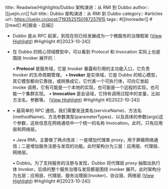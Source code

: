 title:: Readwise/Highlights/Dubbo 架构演进：从 RMI 到 Dubbo
author:: [[juejin.cn]]
full-title:: Dubbo 架构演进：从 RMI 到 Dubbo
category:: #articles
url:: https://juejin.cn/post/7193525150187257915
tags:: #[[inoreader]] #[[read]] #[[掘金 - 后端]]

- Dubbo 是从 RPC 起家，到现在则已经发展成为一个微服务的治理框架 ([View Highlight](https://read.readwise.io/read/01hdg03cvf4pa6dp3bqkds2t8r)) #Highlight #[[2023-10-24]]
- 在 Dubbo 的核心领域模型中，可以看到 Protocol 和 Invocation 实际上也是围绕 Invoker 展开的：
  
  •   **Protocol** 是服务域，它是 Invoker 暴露和引用的主功能入口，它负责 Invoker 的生命周期管理。
  •   **Invoker** 是实体域，它是 Dubbo 的核心模型，其它模型都向它靠拢，或转换成它，它代表一个可执行体，可向它发起 invoke 调用，它有可能是一个本地的实现，也可能是一个远程的实现，也可能一个集群实现。
  •   **Invocation** 是会话域，它持有调用过程中的变量，比如方法名，参数等。 ([View Highlight](https://read.readwise.io/read/01hdg04cvgbj72cbebwh31fnxa)) #Highlight #[[2023-10-24]]
- •   最简单的 RPC 通信。我们需要发送类名(serviceName)、方法名(methodName)、方法参数类型(parameterTypes)、以及具体的参数(args)这个参数，这些信息在网络通信中一个统一的名称 Invocation。此时，只有应用层和网络层。
    
  •   Java RMI。主要做了两点改进：一是增加代理类 proxy，用于屏蔽网络通信；二是增加服务注册与发现的功能。此时架构分为三层：应用层、代理层、网络层。
    
  •   Dubbo。为了支持服务的注册与发现，Dubbo 将代理层 proxy 抽取出执行体 Invoker，后续的整个服务治理与发现都是围绕 invoker 展开。此时架构分为五层：应用层、代理层、服务治理层(Invoker)、协议层、网络层 ([View Highlight](https://read.readwise.io/read/01hdg0517v5gzxb2n26x7qqdqw)) #Highlight #[[2023-10-24]]